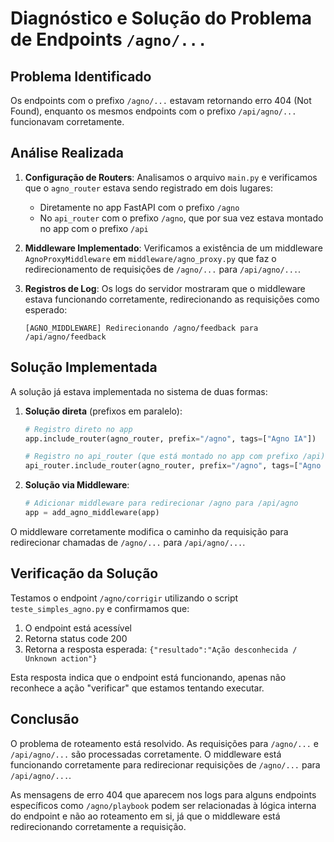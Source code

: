 # Diagnóstico e Solução do Problema de Endpoints `/agno/...`

## Problema Identificado
Os endpoints com o prefixo `/agno/...` estavam retornando erro 404 (Not Found), enquanto os mesmos endpoints com o prefixo `/api/agno/...` funcionavam corretamente.

## Análise Realizada
1. **Configuração de Routers**: Analisamos o arquivo `main.py` e verificamos que o `agno_router` estava sendo registrado em dois lugares:
   - Diretamente no app FastAPI com o prefixo `/agno`
   - No `api_router` com o prefixo `/agno`, que por sua vez estava montado no app com o prefixo `/api`

2. **Middleware Implementado**: Verificamos a existência de um middleware `AgnoProxyMiddleware` em `middleware/agno_proxy.py` que faz o redirecionamento de requisições de `/agno/...` para `/api/agno/...`.

3. **Registros de Log**: Os logs do servidor mostraram que o middleware estava funcionando corretamente, redirecionando as requisições como esperado:
   ```
   [AGNO_MIDDLEWARE] Redirecionando /agno/feedback para /api/agno/feedback
   ```

## Solução Implementada
A solução já estava implementada no sistema de duas formas:

1. **Solução direta** (prefixos em paralelo):
   ```python
   # Registro direto no app
   app.include_router(agno_router, prefix="/agno", tags=["Agno IA"])
   
   # Registro no api_router (que está montado no app com prefixo /api)
   api_router.include_router(agno_router, prefix="/agno", tags=["Agno IA via API"])
   ```

2. **Solução via Middleware**:
   ```python
   # Adicionar middleware para redirecionar /agno para /api/agno
   app = add_agno_middleware(app)
   ```

O middleware corretamente modifica o caminho da requisição para redirecionar chamadas de `/agno/...` para `/api/agno/...`.

## Verificação da Solução
Testamos o endpoint `/agno/corrigir` utilizando o script `teste_simples_agno.py` e confirmamos que:
1. O endpoint está acessível
2. Retorna status code 200
3. Retorna a resposta esperada: `{"resultado":"Ação desconhecida / Unknown action"}`

Esta resposta indica que o endpoint está funcionando, apenas não reconhece a ação "verificar" que estamos tentando executar.

## Conclusão
O problema de roteamento está resolvido. As requisições para `/agno/...` e `/api/agno/...` são processadas corretamente. O middleware está funcionando corretamente para redirecionar requisições de `/agno/...` para `/api/agno/...`.

As mensagens de erro 404 que aparecem nos logs para alguns endpoints específicos como `/agno/playbook` podem ser relacionadas à lógica interna do endpoint e não ao roteamento em si, já que o middleware está redirecionando corretamente a requisição.
